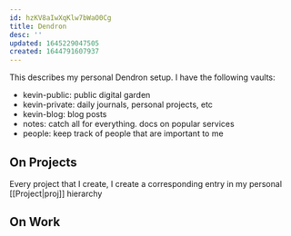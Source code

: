 ```yaml
---
id: hzKV8aIwXqKlw7bWaO0Cg
title: Dendron
desc: ''
updated: 1645229047505
created: 1644791607937
---
```



This describes my personal Dendron setup. I have the following vaults:

- kevin-public: public digital garden
- kevin-private: daily journals, personal projects, etc
- kevin-blog: blog posts
- notes: catch all for everything. docs on popular services
- people: keep track of people that are important to me

## On Projects

Every project that I create, I create a corresponding entry in my personal [[Project|proj]] hierarchy 

## On Work
